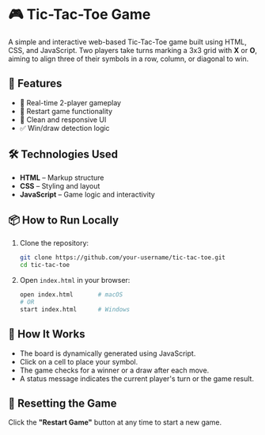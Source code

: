 # 🎮 Tic-Tac-Toe Game

A simple and interactive web-based Tic-Tac-Toe game built using HTML, CSS, and JavaScript. Two players take turns marking a 3x3 grid with **X** or **O**, aiming to align three of their symbols in a row, column, or diagonal to win.

## 🧩 Features

* 🎯 Real-time 2-player gameplay
* 🔁 Restart game functionality
* 🎨 Clean and responsive UI
* ✅ Win/draw detection logic

## 🛠️ Technologies Used

* **HTML** – Markup structure
* **CSS** – Styling and layout
* **JavaScript** – Game logic and interactivity

## 📦 How to Run Locally

1. Clone the repository:

   ```bash
   git clone https://github.com/your-username/tic-tac-toe.git
   cd tic-tac-toe
   ```

2. Open `index.html` in your browser:

   ```bash
   open index.html       # macOS
   # OR
   start index.html      # Windows
   ```

## 🧠 How It Works

* The board is dynamically generated using JavaScript.
* Click on a cell to place your symbol.
* The game checks for a winner or a draw after each move.
* A status message indicates the current player's turn or the game result.

## 🔁 Resetting the Game

Click the **"Restart Game"** button at any time to start a new game.

